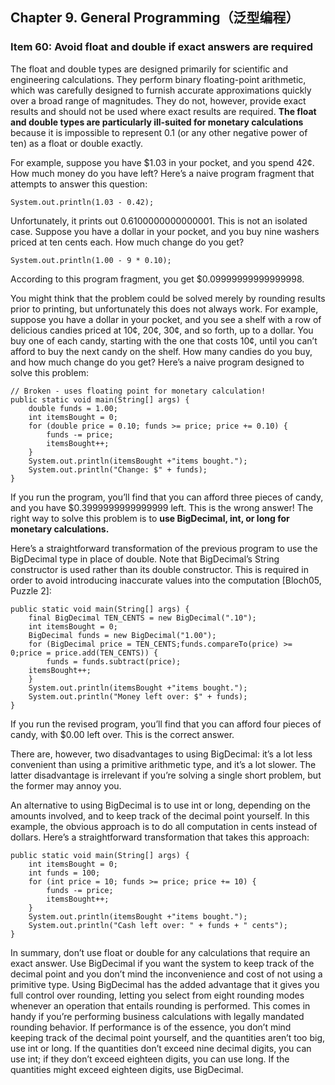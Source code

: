 ## Chapter 9. General Programming（泛型编程）

### Item 60: Avoid float and double if exact answers are required

The float and double types are designed primarily for scientific and engineering calculations. They perform binary floating-point arithmetic, which was carefully designed to furnish accurate approximations quickly over a broad range of magnitudes. They do not, however, provide exact results and should not be used where exact results are required. **The float and double types are particularly ill-suited for monetary calculations** because it is impossible to represent 0.1 (or any other negative power of ten) as a float or double exactly.

For example, suppose you have $1.03 in your pocket, and you spend 42¢. How much money do you have left? Here’s a naive program fragment that attempts to answer this question:

```
System.out.println(1.03 - 0.42);
```

Unfortunately, it prints out 0.6100000000000001. This is not an isolated case. Suppose you have a dollar in your pocket, and you buy nine washers priced at ten cents each. How much change do you get?

```
System.out.println(1.00 - 9 * 0.10);
```

According to this program fragment, you get $0.09999999999999998.

You might think that the problem could be solved merely by rounding results prior to printing, but unfortunately this does not always work. For example, suppose you have a dollar in your pocket, and you see a shelf with a row of delicious candies priced at 10¢, 20¢, 30¢, and so forth, up to a dollar. You buy one of each candy, starting with the one that costs 10¢, until you can’t afford to buy the next candy on the shelf. How many candies do you buy, and how much change do you get? Here’s a naive program designed to solve this problem:

```
// Broken - uses floating point for monetary calculation!
public static void main(String[] args) {
    double funds = 1.00;
    int itemsBought = 0;
    for (double price = 0.10; funds >= price; price += 0.10) {
        funds -= price;
        itemsBought++;
    } 
    System.out.println(itemsBought +"items bought.");
    System.out.println("Change: $" + funds);
}
```

If you run the program, you’ll find that you can afford three pieces of candy, and you have $0.3999999999999999 left. This is the wrong answer! The right way to solve this problem is to **use BigDecimal, int, or long for monetary calculations.** 

Here’s a straightforward transformation of the previous program to use the BigDecimal type in place of double. Note that BigDecimal’s String constructor is used rather than its double constructor. This is required in order to avoid introducing inaccurate values into the computation [Bloch05, Puzzle 2]:

```
public static void main(String[] args) {
    final BigDecimal TEN_CENTS = new BigDecimal(".10");
    int itemsBought = 0;
    BigDecimal funds = new BigDecimal("1.00");
    for (BigDecimal price = TEN_CENTS;funds.compareTo(price) >= 0;price = price.add(TEN_CENTS)) {
        funds = funds.subtract(price);
    itemsBought++;
    } 
    System.out.println(itemsBought +"items bought.");
    System.out.println("Money left over: $" + funds);
}
```

If you run the revised program, you’ll find that you can afford four pieces of candy, with $0.00 left over. This is the correct answer.

There are, however, two disadvantages to using BigDecimal: it’s a lot less convenient than using a primitive arithmetic type, and it’s a lot slower. The latter disadvantage is irrelevant if you’re solving a single short problem, but the former may annoy you.

An alternative to using BigDecimal is to use int or long, depending on the amounts involved, and to keep track of the decimal point yourself. In this example, the obvious approach is to do all computation in cents instead of dollars. Here’s a straightforward transformation that takes this approach:

```
public static void main(String[] args) {
    int itemsBought = 0;
    int funds = 100;
    for (int price = 10; funds >= price; price += 10) {
        funds -= price;
        itemsBought++;
    } 
    System.out.println(itemsBought +"items bought.");
    System.out.println("Cash left over: " + funds + " cents");
}
```

In summary, don’t use float or double for any calculations that require an exact answer. Use BigDecimal if you want the system to keep track of the decimal point and you don’t mind the inconvenience and cost of not using a primitive type. Using BigDecimal has the added advantage that it gives you full control over rounding, letting you select from eight rounding modes whenever an operation that entails rounding is performed. This comes in handy if you’re performing business calculations with legally mandated rounding behavior. If performance is of the essence, you don’t mind keeping track of the decimal point yourself, and the quantities aren’t too big, use int or long. If the quantities don’t exceed nine decimal digits, you can use int; if they don’t exceed eighteen digits, you can use long. If the quantities might exceed eighteen digits, use BigDecimal.

